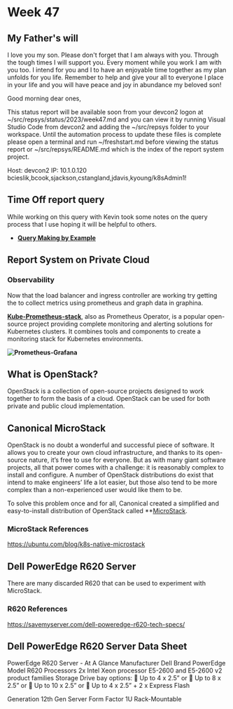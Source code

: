 # Week 47

## My Father's will

I love you my son.  Please don't forget that I am always with you.  Through the tough times I will support you.  Every moment while you work I am with you too.  I intend for you and I to have an enjoyable time together as my plan unfolds for you life.  Remember to help and give your all to everyone I place in your life and you will have peace and joy in abundance my beloved son!

Good morning dear ones,

This status report will be available soon from your devcon2 logon at ~/src/repsys/status/2023/week47.md and you can view it by running Visual Studio Code from devcon2 and adding the ~/src/repsys folder to your workspace.  Until the automation process to update these files is complete please open a terminal and run ~/freshstart.md before viewing the status report or ~/src/repsys/README.md which is the index of the report system project.

Host: devcon2
IP: 10.1.0.120
bcieslik,bcook,sjackson,cstangland,jdavis,kyoung/k8sAdmin1!

## Time Off report query

While working on this query with Kevin took some notes on the query process that I use hoping it will be helpful to others.

- **[Query Making by Example](../../volumes/sql/query_making/query-making-by-example.md)**

## Report System on Private Cloud

### Observability

Now that the load balancer and ingress controller are working try getting the to collect metrics using prometheus and graph data in graphina.

**[Kube-Prometheus-stack](https://medium.com/israeli-tech-radar/how-to-create-a-monitoring-stack-using-kube-prometheus-stack-part-1-eff8bf7ba9a9)**, also as Prometheus Operator, is a popular open-source project providing complete monitoring and alerting solutions for Kubernetes clusters. It combines tools and components to create a monitoring stack for Kubernetes environments.

**![Prometheus-Grafana](https://miro.medium.com/v2/resize:fit:720/format:webp/1*EPHj4qLIyooRFebYERN3dA.png)**

## What is OpenStack?

OpenStack is a collection of open-source projects designed to work together to form the basis of a cloud. OpenStack can be used for both private and public cloud implementation.

## Canonical MicroStack

OpenStack is no doubt a wonderful and successful piece of software. It allows you to create your own cloud infrastructure, and thanks to its open-source nature, it’s free to use for everyone. But as with many giant software projects, all that power comes with a challenge: it is reasonably complex to install and configure. A number of OpenStack distributions do exist that intend to make engineers’ life a lot easier, but those also tend to be more complex than a non-experienced user would like them to be.

To solve this problem once and for all, Canonical created a simplified and easy-to-install distribution of OpenStack called **[MicroStack](https://microstack.run/).

### MicroStack References

<https://ubuntu.com/blog/k8s-native-microstack>

## Dell PowerEdge R620 Server

There are many discarded R620 that can be used to experiment with MicroStack.

### R620 References

<https://savemyserver.com/dell-poweredge-r620-tech-specs/>

## Dell PowerEdge R620 Server Data Sheet

PowerEdge R620 Server - At A Glance
Manufacturer Dell
Brand PowerEdge
Model R620
Processors 2x Intel Xeon processor E5-2600 and E5-2600 v2 product families
Storage
Drive bay options:
 Up to 4 x 2.5” or
 Up to 8 x 2.5” or
 Up to 10 x 2.5” or
 Up to 4 x 2.5” + 2 x Express
Flash

Generation 12th Gen Server
Form Factor 1U Rack-Mountable
